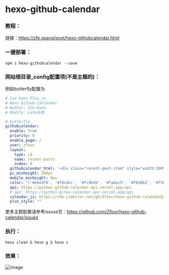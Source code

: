 # hexo-github-calendar

### 教程：
链接：https://zfe.space/post/hexo-githubcalendar.html

### 一键部署：

```
npm i hexo-githubcalendar --save
```

### 网站根目录_config配置项(不是主题的)：
例如butterfly配置为
```yml
# Ice Kano Plus_in
# Hexo Github Canlendar
# Author: Ice Kano
# Modify: Lete乐特

# butterfly
githubcalendar:
  enable: true
  priority: 0
  enable_page: /
  user: zfour
  layout:
    type: id
    name: recent-posts
    index: 0
  githubcalendar_html: '<div class="recent-post-item" style="width:100%;height:auto;padding:10px;"><div id="github_loading" style="width:10%;height:100%;margin:0 auto;display: block"><svg xmlns="http://www.w3.org/2000/svg" xmlns:xlink="http://www.w3.org/1999/xlink"  viewBox="0 0 50 50" style="enable-background:new 0 0 50 50" xml:space="preserve"><path fill="#d0d0d0" d="M25.251,6.461c-10.318,0-18.683,8.365-18.683,18.683h4.068c0-8.071,6.543-14.615,14.615-14.615V6.461z" transform="rotate(275.098 25 25)"><animateTransform attributeType="xml" attributeName="transform" type="rotate" from="0 25 25" to="360 25 25" dur="0.6s" repeatCount="indefinite"></animateTransform></path></svg></div><div id="github_container"></div></div>'
  pc_minheight: 280px
  mobile_minheight: 0px
  color: "['#ebedf0', '#fdcdec', '#fc9bd9', '#fa6ac5', '#f838b2', '#f5089f', '#c4067e', '#92055e', '#540336', '#48022f', '#30021f']"
  api: https://python-github-calendar-api.vercel.app/api
  # api: https://python-gitee-calendar-api.vercel.app/api
  calendar_js: https://cdn.jsdelivr.net/gh/Zfour/hexo-github-calendar@1.21/hexo_githubcalendar.js
  plus_style: ""
```
更多主题配置请参考issuse页：https://github.com/Zfour/hexo-github-calendar/issues


### 执行：

```
hexo clean & hexo g & hexo s
```

### 效果：

![image](https://user-images.githubusercontent.com/19563906/110137138-76ee4980-7e0b-11eb-881c-72b86271cd4f.png)






